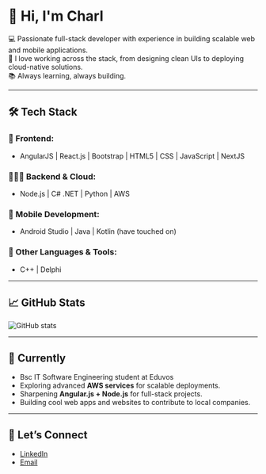 # 👋 Hi, I'm Charl

💻 Passionate full-stack developer with experience in building scalable web and mobile applications.  
🚀 I love working across the stack, from designing clean UIs to deploying cloud-native solutions.  
📚 Always learning, always building.  

---

## 🛠️ Tech Stack

### **🎨 Frontend:**
- AngularJS | React.js | Bootstrap | HTML5 | CSS | JavaScript | NextJS 

### **👨🏼‍💻 Backend & Cloud:**
- Node.js | C# .NET | Python | AWS  

### **📱 Mobile Development:**
- Android Studio | Java | Kotlin (have touched on)  

### **🧠 Other Languages & Tools:**
- C++ | Delphi  

---

## 📈 GitHub Stats
![GitHub stats](https://github-readme-stats.vercel.app/api?username=charlvdmerwe&show_icons=true&count_private=true&theme=radical)
  
<!--![Top Languages](https://github-readme-stats.vercel.app/api/top-langs/?username=charlvdmerwe&layout=compact&theme=radical) -->

---

## 🌱 Currently
- Bsc IT Software Engineering student at Eduvos
- Exploring advanced **AWS services** for scalable deployments.  
- Sharpening **Angular.js + Node.js** for full-stack projects.  
- Building cool web apps and websites to contribute to local companies.  

---

## 🤝 Let’s Connect
- [LinkedIn](https://www.linkedin.com/in/charl-van-der-merwe-945a86223/) 
- [Email](mailto:charl_vd_merwe@outlook.com)  
